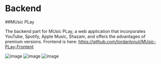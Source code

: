 # Backend


##MUsic PLay 

The backend part for MUsic PLay, a web application that incorporates YouTube, Spotify, Apple Music, Shazam, and offers the advantages of premium versions.
Frontend is here: https://github.com/IordanIonut/MUsic-PLay-Frontent

![image](https://github.com/IordanIonut/MUsic-PLay-Frontent/assets/81248387/80d40d1a-381d-44ec-a3cd-acd2a0c2d060)
![image](https://github.com/IordanIonut/MUsic-PLay-Frontent/assets/81248387/a0c01812-0e5e-46e7-9590-4ae8db7046a7)
![image](https://github.com/IordanIonut/MUsic-PLay-Frontent/assets/81248387/954c9169-fae2-413d-a382-a24b1f37d881)
